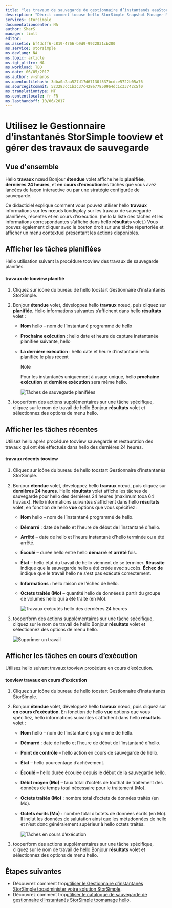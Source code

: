 ```yaml
---
title: "les travaux de sauvegarde de gestionnaire d’instantanés aaaStorSimple | Documents Microsoft"
description: "Décrit comment toouse hello StorSimple Snapshot Manager MMC enfichable tooview et gérer des travaux de sauvegarde planifiées, en cours d’exécution et terminées."
services: storsimple
documentationcenter: NA
author: SharS
manager: timlt
editor: 
ms.assetid: bf4dcff6-c819-4766-b9d9-9922831cb200
ms.service: storsimple
ms.devlang: NA
ms.topic: article
ms.tgt_pltfrm: NA
ms.workload: TBD
ms.date: 06/05/2017
ms.author: v-sharos
ms.openlocfilehash: 3dba0a2aa527d17d67130f537bcdce5722b05a76
ms.sourcegitcommit: 523283cc1b3c37c428e77850964dc1c33742c5f0
ms.translationtype: MT
ms.contentlocale: fr-FR
ms.lasthandoff: 10/06/2017
---
```

# <a name="use-storsimple-snapshot-manager-tooview-and-manage-backup-jobs"></a>Utilisez le Gestionnaire d’instantanés StorSimple tooview et gérer des travaux de sauvegarde

## <a name="overview"></a>Vue d'ensemble
Hello **travaux** nœud Bonjour **étendue** volet affiche hello **planifiée**, **dernières 24 heures**, et **en cours d’exécution**les tâches que vous avez lancées de façon interactive ou par une stratégie configurée de sauvegarde. 

Ce didacticiel explique comment vous pouvez utiliser hello **travaux** informations sur les nœuds toodisplay sur les travaux de sauvegarde planifiées, récentes et en cours d’exécution. (hello la liste des tâches et les informations correspondantes s’affiche dans hello **résultats** volet.) Vous pouvez également cliquer avec le bouton droit sur une tâche répertoriée et afficher un menu contextuel présentant les actions disponibles.

## <a name="view-scheduled-jobs"></a>Afficher les tâches planifiées
Hello utilisation suivant la procédure tooview des travaux de sauvegarde planifiés.

#### <a name="tooview-scheduled-jobs"></a>travaux de tooview planifié
1. Cliquez sur icône du bureau de hello toostart Gestionnaire d’instantanés StorSimple. 
2. Bonjour **étendue** volet, développez hello **travaux** nœud, puis cliquez sur **planifiée**. Hello informations suivantes s’affichent dans hello **résultats** volet :
   
   * **Nom** hello – nom de l’instantané programmé de hello
   * **Prochaine exécution** : hello date et heure de capture instantanée planifiée suivante, hello
   * **La dernière exécution** : hello date et heure d’instantané hello planifiée le plus récent
     
     > [!NOTE]
     > Pour les instantanés uniquement à usage unique, hello **prochaine exécution** et **dernière exécution** sera même hello.
     
     ![Tâches de sauvegarde planifiées](./media/storsimple-snapshot-manager-manage-backup-jobs/HCS_SSM_Jobs_scheduled.png) 
3. tooperform des actions supplémentaires sur une tâche spécifique, cliquez sur le nom de travail de hello Bonjour **résultats** volet et sélectionnez des options de menu hello.

## <a name="view-recent-jobs"></a>Afficher les tâches récentes
Utilisez hello après procédure tooview sauvegarde et restauration des travaux qui ont été effectués dans hello des dernières 24 heures.

#### <a name="tooview-recent-jobs"></a>travaux récents tooview
1. Cliquez sur icône du bureau de hello toostart Gestionnaire d’instantanés StorSimple.
2. Bonjour **étendue** volet, développez hello **travaux** nœud, puis cliquez sur **dernières 24 heures**. Hello **résultats** volet affiche les tâches de sauvegarde pour hello des dernières 24 heures (maximum tooa 64 travaux). Hello informations suivantes s’affichent dans hello **résultats** volet, en fonction de hello **vue** options que vous spécifiez :
   
   * **Nom** hello – nom de l’instantané programmé de hello.
   * **Démarré** : date de hello et l’heure de début de l’instantané d’hello.
   * **Arrêté** – date de hello et l’heure instantané d’hello terminée ou a été arrêté.
   * **Écoulé** – durée hello entre hello **démarré** et **arrêté** fois.
   * **État** – hello état du travail de hello viennent de se terminer. **Réussite** indique que la sauvegarde hello a été créée avec succès. **Échec de** indique que le travail hello ne s’est pas exécuté correctement.
   * **Informations** : hello raison de l’échec de hello.
   * **Octets traités (Mo)** – quantité hello de données à partir du groupe de volumes hello qui a été traité (en Mo). 
     
     ![Travaux exécutés hello des dernières 24 heures](./media/storsimple-snapshot-manager-manage-backup-jobs/HCS_SSM_Jobs_Last_24_hours.png) 
3. tooperform des actions supplémentaires sur une tâche spécifique, cliquez sur le nom de travail de hello Bonjour **résultats** volet et sélectionnez des options de menu hello.
   
    ![Supprimer un travail](./media/storsimple-snapshot-manager-manage-backup-catalog/HCS_SSM_Delete_backup.png)

## <a name="view-currently-running-jobs"></a>Afficher les tâches en cours d’exécution
Utilisez hello suivant travaux tooview procédure en cours d’exécution.

#### <a name="tooview-currently-running-jobs"></a>tooview travaux en cours d’exécution
1. Cliquez sur icône du bureau de hello toostart Gestionnaire d’instantanés StorSimple.
2. Bonjour **étendue** volet, développez hello **travaux** nœud, puis cliquez sur **en cours d’exécution**. En fonction de hello **vue** options que vous spécifiez, hello informations suivantes s’affichent dans hello **résultats** volet :
   
   * **Nom** hello – nom de l’instantané programmé de hello.
   * **Démarré** : date de hello et l’heure de début de l’instantané d’hello.
   * **Point de contrôle** – hello action en cours de sauvegarde de hello.
   * **État** – hello pourcentage d’achèvement.
   * **Écoulé** – hello durée écoulée depuis le début de la sauvegarde hello. 
   * **Débit moyen (Mo)** – taux total d’octets de toothat de traitement des données de temps total nécessaire pour le traitement (Mo).
   * **Octets traités (Mo)** : nombre total d’octets de données traités (en Mo).
   * **Octets écrits (Mo)** : nombre total d’octets de données écrits (en Mo). Il inclut les données de salutation ainsi que les métadonnées de hello et n’est donc généralement supérieur à hello octets traités.
     
     ![Tâches en cours d’exécution](./media/storsimple-snapshot-manager-manage-backup-jobs/HCS_SSM_Jobs_running.png)
3. tooperform des actions supplémentaires sur une tâche spécifique, cliquez sur le nom de travail de hello Bonjour **résultats** volet et sélectionnez des options de menu hello.

## <a name="next-steps"></a>Étapes suivantes
* Découvrez comment trop[utiliser le Gestionnaire d’instantanés StorSimple tooadminister votre solution StorSimple](storsimple-snapshot-manager-admin.md).
* Découvrez comment trop[utiliser le catalogue de sauvegarde de gestionnaire d’instantanés StorSimple toomanage hello](storsimple-snapshot-manager-manage-backup-catalog.md).

